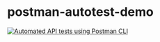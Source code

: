 # postman-autotest-demo

[![Automated API tests using Postman CLI](https://github.com/wppqqppq/postman-autotest-demo/actions/workflows/postman.yml/badge.svg)](https://github.com/wppqqppq/postman-autotest-demo/actions/workflows/postman.yml)
